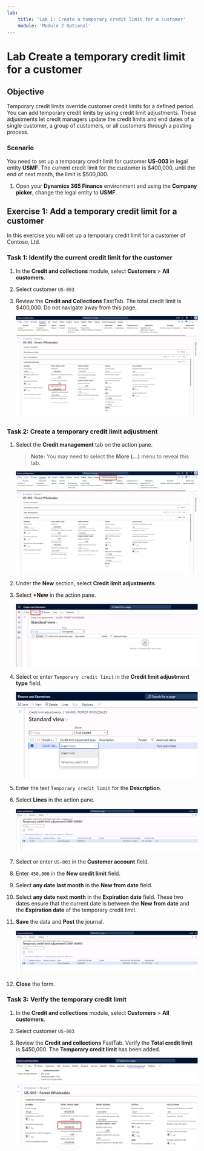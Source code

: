 ```yaml
---
lab:
    title: 'Lab 1: Create a temporary credit limit for a customer'
    module: 'Module 2 Optional'
---
```


# Lab Create a temporary credit limit for a customer

## Objective

Temporary credit limits override customer credit limits for a defined period. You can add temporary credit limits by using credit limit adjustments. These adjustments let credit managers update the credit limits and end dates of a single customer, a group of customers, or all customers through a posting process. 

### Scenario 

You need to set up a temporary credit limit for customer **US-003** in legal entity **USMF**. The current credit limit for the customer is $400,000, until the end of next month, the limit is $500,000. 

1.  Open your **Dynamics 365 Finance** environment and using the **Company picker**, change the legal entity to **USMF**. 


## Exercise 1: Add a temporary credit limit for a customer

In this exercise you will set up a temporary credit limit for a customer of Contoso, Ltd. 

### Task 1: Identify the current credit limit for the customer

1.  In the **Credit and collections** module, select **Customers** > **All customers**. 

2.  Select customer `US-003` 

3.  Review the **Credit and Collections** FastTab. The total credit limit is $400,000. Do not navigate away from this page. 

    ![](../images/Module_3_Activity_1_-_Create_a_temporary_credit_limit_for_a_customer_image1.png) 


### Task 2: Create a temporary credit limit adjustment

1.  Select the **Credit management** tab on the action pane. 

    > **Note:** You may need to select the **More (...)** menu to reveal this tab. 

    ![](../images/Module_3_Activity_1_-_Create_a_temporary_credit_limit_for_a_customer_image2.png)
 
2.  Under the **New** section, select **Credit limit adjustments**. 

3.  Select **+New** in the action pane. 

    ![](../images/Module_3_Activity_1_-_Create_a_temporary_credit_limit_for_a_customer_image3.png)

4.  Select or enter `Temporary credit limit` in the **Credit limit adjustment type** field. 

    ![](../images/Module_3_Activity_1_-_Create_a_temporary_credit_limit_for_a_customer_image4.png)

5.  Enter the text `Temporary credit limit` for the **Description**. 

6.  Select **Lines** in the action pane. 

    ![](../images/Module_3_Activity_1_-_Create_a_temporary_credit_limit_for_a_customer_image5.png)

7.  Select or enter `US-003` in the **Customer account** field.

8.  Enter `450,000` in the **New credit limit** field. 

9.  Select **any date last month** in the **New from date** field. 

10. Select **any date next month** in the **Expiration date** field. These two dates ensure that the current date is between the **New from date** and the **Expiration date** of the temporary credit limit. 

11. **Save** the data and **Post** the journal. 

    ![](../images/Module_3_Activity_1_-_Create_a_temporary_credit_limit_for_a_customer_image6.png)

12. **Close** the form. 


### Task 3: Verify the temporary credit limit

1.  In the **Credit and collections** module, select **Customers** > **All customers**. 

2.  Select customer `US-003` 

3.  Review the **Credit and collections** FastTab. Verify the **Total credit limit** is $450,000. The **Temporary credit limit** has been added. 

    ![](../images/Module_3_Activity_1_-_Create_a_temporary_credit_limit_for_a_customer_image7.png)

